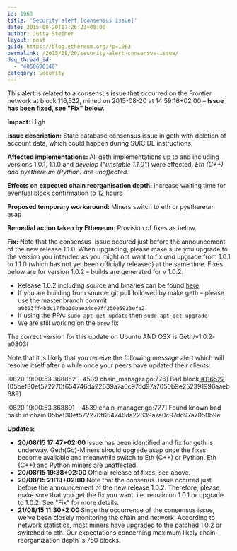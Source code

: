```yaml
---
id: 1963
title: 'Security alert [consensus issue]'
date: 2015-08-20T17:26:23+00:00
author: Jutta Steiner
layout: post
guid: https://blog.ethereum.org/?p=1963
permalink: /2015/08/20/security-alert-consensus-issue/
dsq_thread_id:
  - "4050696140"
category: Security
---
```

This alert is related to a consensus issue that occurred on the Frontier network at block 116,522, mined on 2015-08-20 at 14:59:16+02:00 – <b>Issue has been fixed, see "Fix" below.</b>

<strong>Impact: </strong>High

<b>Issue description:</b><span style="font-weight: 400"> <span style="font-weight: 400">State database consensus issue in geth with deletion of account data, which could happen during SUICIDE instructions.</span></span>

<b>Affected implementations: <span style="font-weight: 400">All geth implementations up to and including versions 1.0.1, 1.1.0 and </span><i><span style="font-weight: 400">develop </span></i><span style="font-weight: 400">(</span><i><span style="font-weight: 400">“unstable 1.1.0”</span></i><span style="font-weight: 400">) were affected.</span><span style="font-weight: 400"> </span><i><span style="font-weight: 400">Eth (C++) and pyethereum (Python) are unaffected.</span></i></b>

<b>Effects on expected chain reorganisation depth: </b><span style="font-weight: 400">Increase waiting time for eventual block confirmation to 12 hours</span>

<b>Proposed temporary workaround:</b><span style="font-weight: 400"> <span style="font-weight: 400">Miners switch to eth or pyethereum asap</span></span>

<b>Remedial action taken by Ethereum</b><span style="font-weight: 400">: <span style="font-weight: 400">Provision of fixes as below. </span></span>

<b>Fix: </b>Note that the consensus  issue occured just before the announcement of the new release 1.1.0.<b> </b><span style="font-weight: 400">When upgrading, please make sure you upgrade to the version you intended as you might not want to fix </span><i><span style="font-weight: 400">and</span></i><span style="font-weight: 400"> upgrade from 1.0.1 to 1.1.0 (which has not yet been officially released) at the same time. Fixes below are for version 1.0.2 – builds are generated for v 1.0.2. </span>
<ul>
	<li>Release 1.0.2 including source and binaries can be found <a href="https://github.com/ethereum/go-ethereum/releases/tag/v1.0.2">here</a></li>
	<li>If you are building from source: git pull followed by make geth – please use the master branch commit <code>a0303ff4bdc17fba10baea4ce9ff250e5923efa2</code></li>
	<li><span style="font-weight: 400">If using the PPA: </span><span style="font-weight: 400"><code>sudo apt-get update</code></span><span style="font-weight: 400"> then </span><span style="font-weight: 400"><code>sudo apt-get upgrade</code></span></li>
	<li>We are still working on the <code>brew</code> fix</li>
</ul>
<span style="font-weight: 400">The correct version for this update on Ubuntu AND OSX is Geth/v1.0.2-</span><span style="font-weight: 400">a0303f</span>

Note that it is likely that you receive the following message alert which will resolve itself after a while once your peers have updated their clients:

<span style="font-weight: 400">I0820 </span><span style="font-weight: 400">19</span><span style="font-weight: 400">:</span><span style="font-weight: 400">00</span><span style="font-weight: 400">:</span><span style="font-weight: 400">53.368852</span><span style="font-weight: 400">    </span><span style="font-weight: 400">4539</span><span style="font-weight: 400"> chain_manager</span><span style="font-weight: 400">.</span><span style="font-weight: 400">go</span><span style="font-weight: 400">:</span><span style="font-weight: 400">776</span><span style="font-weight: 400">]</span> <span style="font-weight: 400">Bad</span><span style="font-weight: 400"> block</span><a href="https://forum.ethereum.org/search?Search=%23116522&amp;Mode=like"> <span style="font-weight: 400">#116522</span></a><span style="font-weight: 400"> (05bef30ef572270f654746da22639a7a0c97dd97a7050b9e252391996aaeb689)</span>

<span style="font-weight: 400"><span style="font-weight: 400">I0820 </span><span style="font-weight: 400">19</span><span style="font-weight: 400">:</span><span style="font-weight: 400">00</span><span style="font-weight: 400">:</span><span style="font-weight: 400">53.368891</span><span style="font-weight: 400">    </span><span style="font-weight: 400">4539</span><span style="font-weight: 400"> chain_manager</span><span style="font-weight: 400">.</span><span style="font-weight: 400">go</span><span style="font-weight: 400">:</span><span style="font-weight: 400">777</span><span style="font-weight: 400">]</span> <span style="font-weight: 400">Found</span><span style="font-weight: 400"> known bad hash </span><span style="font-weight: 400">in</span><span style="font-weight: 400"> chain </span><span style="font-weight: 400">05bef30ef572270f654746da22639a7a0c97dd97a7050b9e</span>
</span>

<b>Updates:
</b>
<ul>
	<li><b>20/08/15 17:47+02:00 </b><span style="font-weight: 400">Issue has been identified and fix for geth is underway. Geth(Go)-Miners should upgrade asap once the fixes become available and meanwhile switch to Eth (C++) or Python. Eth (C++) and Python miners are unaffected.</span></li>
	<li><b><b>20/08/15 </b>19:38+02:00 </b>Official release of fixes, see above.</li>
	<li><strong><b>20/08/15 </b>21:19+02:00 </strong>Note that the consenus  issue occured just before the announcement of the new release 1.0.2. Therefore, please make sure that you get the fix you want, i.e. remain on 1.0.1 or upgrade to 1.0.2. See "Fix" for more details.</li>
	<li><strong><b>21/08/15</b> 11:30+2:00 </strong>Since the occurrence of the consensus issue, we've been closely monitoring the chain and network. According to network statistics, most miners have upgraded to the patched 1.0.2 or switched to eth. Our expectations concerning maximum likely chain-reorganization depth is 750 blocks.</li>
</ul>